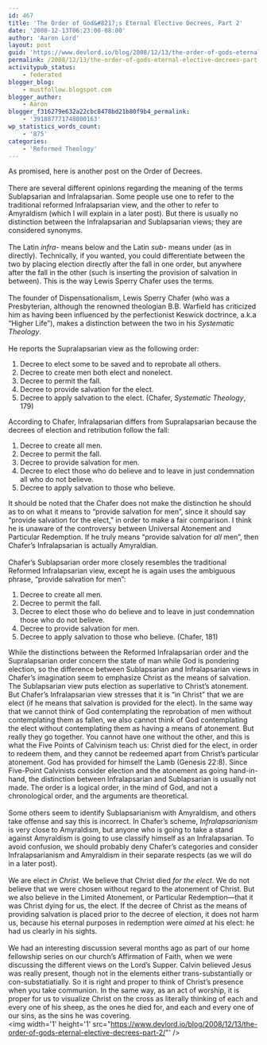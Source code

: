 ```yaml
---
id: 467
title: 'The Order of God&#8217;s Eternal Elective Decrees, Part 2'
date: '2008-12-13T06:23:00-08:00'
author: 'Aaron Lord'
layout: post
guid: 'https://www.devlord.io/blog/2008/12/13/the-order-of-gods-eternal-elective-decrees-part-2/'
permalink: /2008/12/13/the-order-of-gods-eternal-elective-decrees-part-2/
activitypub_status:
    - federated
blogger_blog:
    - mustfollow.blogspot.com
blogger_author:
    - Aaron
blogger_f316279e632a22cbc8478bd21b80f9b4_permalink:
    - '391887771748800163'
wp_statistics_words_count:
    - '875'
categories:
    - 'Reformed Theology'
---
```


As promised, here is another post on the Order of Decrees.<br /><br />There are several different opinions regarding the meaning of the terms Sublapsarian and Infralapsarian.  Some people use one to refer to the traditional reformed Infralapsarian view, and the other to refer to Amyraldism (which I will explain in a later post).  But there is usually no distinction between the Infralapsarian and Sublapsarian views; they are considered synonyms.<br /><br />The Latin <span style="font-style:italic;">infra-</span> means below and the Latin <span style="font-style:italic;">sub-</span> means under (as in directly).  Technically, if you wanted, you could differentiate between the two by placing election directly after the fall in one order, but anywhere after the fall in the other (such is inserting the provision of salvation in between).  This is the way Lewis Sperry Chafer uses the terms.<br /><br />The founder of Dispensationalism, Lewis Sperry Chafer (who was a Presbyterian, although the renowned theologian B.B. Warfield has criticized him as having been influenced by the perfectionist Keswick doctrince, a.k.a “Higher Life”), makes a distinction between the two in his <span style="font-style:italic;">Systematic Theology</span>.<br /><br />He reports the Supralapsarian view as the following order:<br /><ol><li>Decree to elect some to be saved and to reprobate all others.</li><li>Decree to create men both elect and nonelect.</li><li>Decree to permit the fall.</li><li>Decree to provide salvation for the elect.</li><li>Decree to apply salvation to the elect.  (Chafer, <span style="font-style:italic;">Systematic Theology</span>, 179)</li></ol>According to Chafer, Infralapsarian differs from Supralapsarian because the decrees of election and retribution follow the fall:<br /><ol><li>Decree to create all men.</li><li>Decree to permit the fall.</li><li>Decree to provide salvation for men.</li><li>Decree to elect those who do believe and to leave in just condemnation all who do not believe.</li><li>Decree to apply salvation to those who believe.</li></ol>It should be noted that the Chafer does not make the distinction he should as to on what it means to “provide salvation for men”, since it should say “provide salvation for the elect,” in order to make a fair comparison.  I think he is unaware of the controversy between Universal Atonement and Particular Redemption.  If he truly means “provide salvation for <span style="font-style:italic;">all</span> men”, then Chafer’s Infralapsarian is actually Amyraldian.<br /><br />Chafer’s Sublapsarian order more closely resembles the traditional Reformed Infralapsarian view, except he is again uses the ambiguous phrase, “provide salvation for men”:<br /><ol><li>Decree to create all men.</li><li>Decree to permit the fall.</li><li>Decree to elect those who do believe and to leave in just condemnation those who do not believe.</li><li>Decree to provide salvation for men.</li><li>Decree to apply salvation to those who believe.  (Chafer, 181)</li></ol>While the distinctions between the Reformed Infralapsarian order and the Supralapsarian order concern the state of man while God is pondering election, so the difference between Sublapsarian and Infralapsarian views in Chafer’s imagination seem to emphasize Christ as the means of salvation.  The Sublapsarian view puts election as superlative to Christ’s atonement.  But Chafer’s Infralapsarian view stresses that it is “in Christ” that we are elect (if he means that salvation is provided for the elect).  In the same way that we cannot think of God contemplating the reprobation of men without contemplating them as fallen, we also cannot think of God contemplating the elect without contemplating them as having a means of atonement.  But really they go together.  You cannot have one without the other, and this is what the Five Points of Calvinism teach us: Christ died for the elect, in order to redeem them, and they cannot be redeemed apart from Christ’s particular atonement.  God has provided for himself the Lamb (Genesis 22:8).  Since Five-Point Calvinists consider election and the atonement as going hand-in-hand, the distinction between Infralapsarian and Sublapsarian is usually not made.  The order is a logical order, in the mind of God, and not a chronological order, and the arguments are theoretical.<br /><br />Some others seem to identify Sublapsarianism with Amyraldism, and others take offense and say this is incorrect.  In Chafer’s scheme, <span style="font-style:italic;">Infralapsarianism</span> is very close to Amyraldism, but anyone who is going to take a stand against Amyraldism is going to use classify himself as an Infralapsarian.  To avoid confusion, we should probably deny Chafer’s categories and consider Infralapsarianism and Amyraldism in their separate respects (as we will do in a later post).<br /><br />We are elect <span style="font-style:italic;">in Christ</span>.  We believe that Christ died <span style="font-style:italic;">for the elect</span>.  We do not believe that we were chosen without regard to the atonement of Christ.  But we also believe in the Limited Atonement, or Particular Redemption—that it was Christ dying for us, the elect.  If the decree of Christ as the means of providing salvation is placed prior to the decree of election, it does not harm us, because his eternal purposes in redemption were<span style="font-style:italic;"> aimed</span> at his elect: he had us clearly in his sights.<br /><br />We had an interesting discussion several months ago as part of our home fellowship series on our church’s Affirmation of Faith, when we were discussing the different views on the Lord’s Supper.  Calvin believed Jesus was really present, though not in the elements either trans-substantially or con-substatiatially.  So it is right and proper to think of Christ’s presence when you take communion.  In the same way, as an act of worship, it is proper for us to visualize Christ on the cross as literally thinking of each and every one of his sheep, as the ones he died for, and each and every one of our sins, as the sins he was covering.<div class="blogger-post-footer"><img width='1' height='1' src="https://www.devlord.io/blog/2008/12/13/the-order-of-gods-eternal-elective-decrees-part-2/"' /></div>